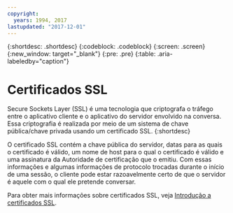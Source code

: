 ```yaml
---
copyright:
  years: 1994, 2017
lastupdated: "2017-12-01"
---
```


{:shortdesc: .shortdesc}
{:codeblock: .codeblock}
{:screen: .screen}
{:new_window: target="_blank"}
{:pre: .pre}
{:table: .aria-labeledby="caption"}

# Certificados SSL
Secure Sockets Layer (SSL) é uma tecnologia que criptografa o tráfego entre o aplicativo cliente e o aplicativo do servidor envolvido na conversa. Essa criptografia é realizada por meio de um sistema de chave pública/chave privada usando um certificado SSL.
{:shortdesc}

O certificado SSL contém a chave pública do servidor, datas para as quais o certificado é válido, um nome de host para o qual o certificado é válido e uma assinatura da Autoridade de certificação que o emitiu. Com essas informações e algumas informações de protocolo trocadas durante o início de uma sessão, o cliente pode estar razoavelmente certo de que o servidor é aquele com o qual ele pretende conversar.

Para obter mais informações sobre certificados SSL, veja [Introdução a certificados SSL](/docs/infrastructure/ssl-certificates/index.html).
